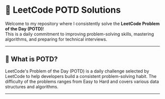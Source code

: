 # 🧠 LeetCode POTD Solutions

Welcome to my repository where I consistently solve the **LeetCode Problem of the Day (POTD)**!  
This is a daily commitment to improving problem-solving skills, mastering algorithms, and preparing for technical interviews.

---

## 📅 What is POTD?

LeetCode's Problem of the Day (POTD) is a daily challenge selected by LeetCode to help developers build a consistent problem-solving habit. The difficulty of the problems ranges from Easy to Hard and covers various data structures and algorithms.

---



